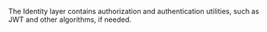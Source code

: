 The Identity layer contains authorization and authentication utilities, such as JWT and other algorithms, if needed.
